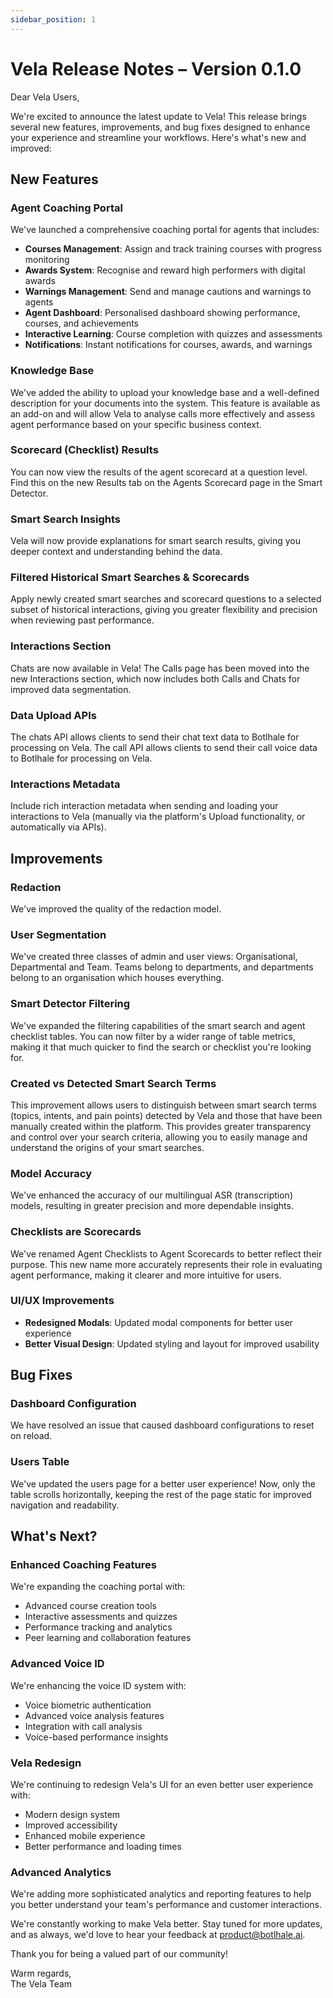 ```yaml
---
sidebar_position: 1
---
```


# Vela Release Notes – Version 0.1.0

Dear Vela Users,

We're excited to announce the latest update to Vela! This release brings several new features, improvements, and bug fixes designed to enhance your experience and streamline your workflows. Here's what's new and improved:

## New Features

### Agent Coaching Portal
We've launched a comprehensive coaching portal for agents that includes:
- **Courses Management**: Assign and track training courses with progress monitoring
- **Awards System**: Recognise and reward high performers with digital awards
- **Warnings Management**: Send and manage cautions and warnings to agents
- **Agent Dashboard**: Personalised dashboard showing performance, courses, and achievements
- **Interactive Learning**: Course completion with quizzes and assessments
- **Notifications**: Instant notifications for courses, awards, and warnings


### Knowledge Base
We've added the ability to upload your knowledge base and a well-defined description for your documents into the system. This feature is available as an add-on and will allow Vela to analyse calls more effectively and assess agent performance based on your specific business context.

### Scorecard (Checklist) Results
You can now view the results of the agent scorecard at a question level. Find this on the new Results tab on the Agents Scorecard page in the Smart Detector.

### Smart Search Insights
Vela will now provide explanations for smart search results, giving you deeper context and understanding behind the data.

### Filtered Historical Smart Searches & Scorecards
Apply newly created smart searches and scorecard questions to a selected subset of historical interactions, giving you greater flexibility and precision when reviewing past performance.

### Interactions Section
Chats are now available in Vela! The Calls page has been moved into the new Interactions section, which now includes both Calls and Chats for improved data segmentation.

### Data Upload APIs
The chats API allows clients to send their chat text data to Botlhale for processing on Vela. The call API allows clients to send their call voice data to Botlhale for processing on Vela.

### Interactions Metadata
Include rich interaction metadata when sending and loading your interactions to Vela (manually via the platform's Upload functionality, or automatically via APIs).

## Improvements

### Redaction
We've improved the quality of the redaction model.

### User Segmentation
We've created three classes of admin and user views: Organisational, Departmental and Team. Teams belong to departments, and departments belong to an organisation which houses everything.

### Smart Detector Filtering
We've expanded the filtering capabilities of the smart search and agent checklist tables. You can now filter by a wider range of table metrics, making it that much quicker to find the search or checklist you're looking for.

### Created vs Detected Smart Search Terms
This improvement allows users to distinguish between smart search terms (topics, intents, and pain points) detected by Vela and those that have been manually created within the platform. This provides greater transparency and control over your search criteria, allowing you to easily manage and understand the origins of your smart searches.

### Model Accuracy
We've enhanced the accuracy of our multilingual ASR (transcription) models, resulting in greater precision and more dependable insights.

### Checklists are Scorecards
We've renamed Agent Checklists to Agent Scorecards to better reflect their purpose. This new name more accurately represents their role in evaluating agent performance, making it clearer and more intuitive for users.

### UI/UX Improvements
- **Redesigned Modals**: Updated modal components for better user experience
- **Better Visual Design**: Updated styling and layout for improved usability

## Bug Fixes

### Dashboard Configuration
We have resolved an issue that caused dashboard configurations to reset on reload.

### Users Table
We've updated the users page for a better user experience! Now, only the table scrolls horizontally, keeping the rest of the page static for improved navigation and readability.

## What's Next?

### Enhanced Coaching Features
We're expanding the coaching portal with:
- Advanced course creation tools
- Interactive assessments and quizzes
- Performance tracking and analytics
- Peer learning and collaboration features

### Advanced Voice ID
We're enhancing the voice ID system with:
- Voice biometric authentication
- Advanced voice analysis features
- Integration with call analysis
- Voice-based performance insights

### Vela Redesign
We're continuing to redesign Vela's UI for an even better user experience with:
- Modern design system
- Improved accessibility
- Enhanced mobile experience
- Better performance and loading times


### Advanced Analytics
We're adding more sophisticated analytics and reporting features to help you better understand your team's performance and customer interactions.

We're constantly working to make Vela better. Stay tuned for more updates, and as always, we'd love to hear your feedback at product@botlhale.ai.

Thank you for being a valued part of our community!

Warm regards,  
The Vela Team
